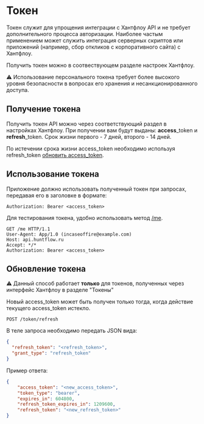 # Токен

Токен служит для упрощения интеграции с Хантфлоу API и не требует дополнительного процесса авторизации. Наиболее 
частым применением может служить интеграция серверных скриптов или приложений (например, сбор откликов с корпоративного сайта) с Хантфлоу.

Получить токен можно в соотвествующем разделе настроек Хантфлоу.

:warning: Использование персонального токена требует более высокого уровня безопасности в вопросах его хранения и несанкционированного доступа.

<a name="get_token"></a>
## Получение токена
Получить токен API можно через соответствующий раздел в настройках Хантфлоу.
При получении вам будут выданы: **access**_token и **refresh**_token. Срок жизни первого - 7 дней, второго - 14 дней.

По истечении срока жизни access_token необходимо используя refresh_token [обновить access_token](token.md#refresh_token).

<a name="use_token"></a>
## Использование токена

Приложение должно использовать полученный токен при запросах, 
передавая его в заголовке в формате:

```Authorization: Bearer <access_token>```

Для тестирования токена, удобно использовать метод [/me](user.md#me).

```http
GET /me HTTP/1.1
User-Agent: App/1.0 (incaseoffire@example.com)
Host: api.huntflow.ru
Accept: */*
Authorization: Bearer <access_token>
```

<a name="refresh_token"></a>
## Обновление токена
:warning: Данный способ работает **только** для токенов, полученных через интерфейс Хантфлоу в разделе "Токены"

Новый access_token может быть получен только тогда, когда действие текущего access_token истекло.

`POST /token/refresh`

В теле запроса необходимо передать JSON вида:
```json
{
  "refresh_token": "<refresh_token>",
  "grant_type": "refresh_token"
}
```
Пример ответа:
```json
{
    "access_token": "<new_access_token>",
    "token_type": "bearer",
    "expires_in": 604800,
    "refresh_token_expires_in": 1209600,
    "refresh_token": "<new_refresh_token>"
}
```